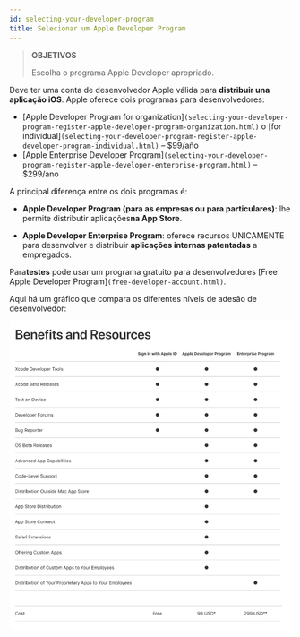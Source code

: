 ```yaml
---
id: selecting-your-developer-program
title: Selecionar um Apple Developer Program
---
```


> **OBJETIVOS**
> 
> Escolha o programa Apple Developer apropriado.

Deve ter uma conta de desenvolvedor Apple válida para **distribuir una aplicação iOS**. Apple oferece dois programas para desenvolvedores:

* [Apple Developer Program for organization]`(selecting-your-developer-program-register-apple-developer-program-organization.html)` o [for individual]`(selecting-your-developer-program-register-apple-developer-program-individual.html)` – $99/año
* [Apple Enterprise Developer Program]`(selecting-your-developer-program-register-apple-developer-enterprise-program.html)` – $299/ano

A principal diferença entre os dois programas é:

* **Apple Developer Program (para as empresas ou para particulares)**: lhe permite distributir aplicações**na App Store**.

* **Apple Developer Enterprise Program**: oferece recursos UNICAMENTE para desenvolver e distribuir **aplicações internas patentadas** a empregados.

Para**testes** pode usar um programa gratuito para desenvolvedores [Free Apple Developer Program]`(free-developer-account.html)`.

Aqui há um gráfico que compara os diferentes níveis de adesão de desenvolvedor:

![Developer membership levels](img/FreeTestingAppleDeveloperAccount.png)